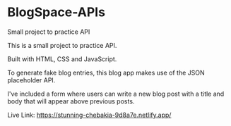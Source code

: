 # BlogSpace-APIs
 Small project to practice API


This is a small project to practice API.

Built with HTML, CSS and JavaScript.

To generate fake blog entries, this blog app makes use of the JSON placeholder API. 

I've included a form where users can write a new blog post with a title and body that will appear above previous posts.

Live Link: https://stunning-chebakia-9d8a7e.netlify.app/
